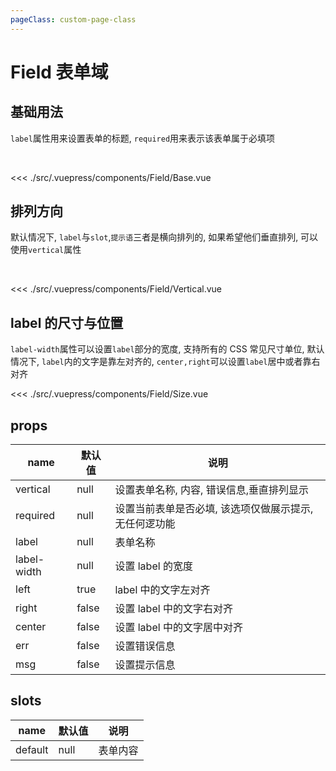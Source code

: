 ```yaml
---
pageClass: custom-page-class
---
```


# Field 表单域

## 基础用法

`label`属性用来设置表单的标题, `required`用来表示该表单属于必填项

<br/>
<Field-Base/>

<<< ./src/.vuepress/components/Field/Base.vue

## 排列方向

默认情况下, `label`与`slot`,`提示语`三者是横向排列的, 如果希望他们垂直排列, 可以使用`vertical`属性

<br/>

<Field-Vertical/>

<<< ./src/.vuepress/components/Field/Vertical.vue

## label 的尺寸与位置

`label-width`属性可以设置`label`部分的宽度, 支持所有的 CSS 常见尺寸单位, 默认情况下, `label`内的文字是靠左对齐的, `center,right`可以设置`label`居中或者靠右对齐

<Field-Size/>

<<< ./src/.vuepress/components/Field/Size.vue

## props

| name        | 默认值 | 说明                                                   |
| ----------- | ------ | ------------------------------------------------------ |
| vertical    | null   | 设置表单名称, 内容, 错误信息,垂直排列显示              |
| required    | null   | 设置当前表单是否必填, 该选项仅做展示提示, 无任何逻功能 |
| label       | null   | 表单名称                                               |
| label-width | null   | 设置 label 的宽度                                      |
| left        | true   | label 中的文字左对齐                                   |
| right       | false  | 设置 label 中的文字右对齐                              |
| center      | false  | 设置 label 中的文字居中对齐                            |
| err         | false  | 设置错误信息                                           |
| msg         | false  | 设置提示信息                                           |

## slots

| name    | 默认值 | 说明     |
| ------- | ------ | -------- |
| default | null   | 表单内容 |
